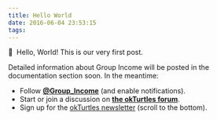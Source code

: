 ```yaml
---
title: Hello World
date: 2016-06-04 23:53:15
tags: 
---
```


&#128034;&nbsp;
Hello, World! This is our very first post. 

Detailed information about Group Income will be posted in the documentation section soon. In the meantime:

- Follow **[@Group_Income](https://twitter.com/Group_Income)** (and enable notifications). 
- Start or join a discussion on **[the okTurtles forum](https://forums.okturtles.com/index.php?board=9.0)**.
- Sign up for the [okTurtles newsletter](https://okturtles.com) (scroll to the bottom).



